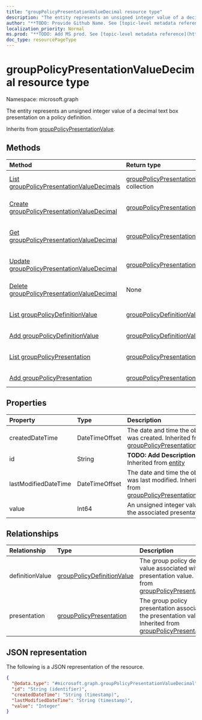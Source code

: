 ```yaml
---
title: "groupPolicyPresentationValueDecimal resource type"
description: "The entity represents an unsigned integer value of a decimal text box presentation on a policy definition."
author: "**TODO: Provide Github Name. See [topic-level metadata reference](https://msgo.azurewebsites.net/add/document/guidelines/metadata.html#topic-level-metadata)**"
localization_priority: Normal
ms.prod: "**TODO: Add MS prod. See [topic-level metadata reference](https://msgo.azurewebsites.net/add/document/guidelines/metadata.html#topic-level-metadata)**"
doc_type: resourcePageType
---
```


# groupPolicyPresentationValueDecimal resource type

Namespace: microsoft.graph



The entity represents an unsigned integer value of a decimal text box presentation on a policy definition.


Inherits from [groupPolicyPresentationValue](../resources/grouppolicypresentationvalue.md).

## Methods
|Method|Return type|Description|
|:---|:---|:---|
|[List groupPolicyPresentationValueDecimals](../api/grouppolicypresentationvaluedecimal-list.md)|[groupPolicyPresentationValueDecimal](../resources/grouppolicypresentationvaluedecimal.md) collection|Get a list of the [groupPolicyPresentationValueDecimal](../resources/grouppolicypresentationvaluedecimal.md) objects and their properties.|
|[Create groupPolicyPresentationValueDecimal](../api/grouppolicypresentationvaluedecimal-create.md)|[groupPolicyPresentationValueDecimal](../resources/grouppolicypresentationvaluedecimal.md)|Create a new [groupPolicyPresentationValueDecimal](../resources/grouppolicypresentationvaluedecimal.md) object.|
|[Get groupPolicyPresentationValueDecimal](../api/grouppolicypresentationvaluedecimal-get.md)|[groupPolicyPresentationValueDecimal](../resources/grouppolicypresentationvaluedecimal.md)|Read the properties and relationships of a [groupPolicyPresentationValueDecimal](../resources/grouppolicypresentationvaluedecimal.md) object.|
|[Update groupPolicyPresentationValueDecimal](../api/grouppolicypresentationvaluedecimal-update.md)|[groupPolicyPresentationValueDecimal](../resources/grouppolicypresentationvaluedecimal.md)|Update the properties of a [groupPolicyPresentationValueDecimal](../resources/grouppolicypresentationvaluedecimal.md) object.|
|[Delete groupPolicyPresentationValueDecimal](../api/grouppolicypresentationvaluedecimal-delete.md)|None|Deletes a [groupPolicyPresentationValueDecimal](../resources/grouppolicypresentationvaluedecimal.md) object.|
|[List groupPolicyDefinitionValue](../api/grouppolicypresentationvaluedecimal-list-definitionvalue.md)|[groupPolicyDefinitionValue](../resources/grouppolicydefinitionvalue.md) collection|Get the groupPolicyDefinitionValue resources from the definitionValue navigation property.|
|[Add groupPolicyDefinitionValue](../api/grouppolicypresentationvaluedecimal-post-definitionvalue.md)|[groupPolicyDefinitionValue](../resources/grouppolicydefinitionvalue.md)|Add definitionValue by posting to the definitionValue collection.|
|[List groupPolicyPresentation](../api/grouppolicypresentationvaluedecimal-list-presentation.md)|[groupPolicyPresentation](../resources/grouppolicypresentation.md) collection|Get the groupPolicyPresentation resources from the presentation navigation property.|
|[Add groupPolicyPresentation](../api/grouppolicypresentationvaluedecimal-post-presentation.md)|[groupPolicyPresentation](../resources/grouppolicypresentation.md)|Add presentation by posting to the presentation collection.|

## Properties
|Property|Type|Description|
|:---|:---|:---|
|createdDateTime|DateTimeOffset|The date and time the object was created. Inherited from [groupPolicyPresentationValue](../resources/grouppolicypresentationvalue.md)|
|id|String|**TODO: Add Description** Inherited from [entity](../resources/entity.md)|
|lastModifiedDateTime|DateTimeOffset|The date and time the object was last modified. Inherited from [groupPolicyPresentationValue](../resources/grouppolicypresentationvalue.md)|
|value|Int64|An unsigned integer value for the associated presentation.|

## Relationships
|Relationship|Type|Description|
|:---|:---|:---|
|definitionValue|[groupPolicyDefinitionValue](../resources/grouppolicydefinitionvalue.md)|The group policy definition value associated with the presentation value. Inherited from [groupPolicyPresentationValue](../resources/grouppolicypresentationvalue.md)|
|presentation|[groupPolicyPresentation](../resources/grouppolicypresentation.md)|The group policy presentation associated with the presentation value. Inherited from [groupPolicyPresentationValue](../resources/grouppolicypresentationvalue.md)|

## JSON representation
The following is a JSON representation of the resource.
<!-- {
  "blockType": "resource",
  "keyProperty": "id",
  "@odata.type": "microsoft.graph.groupPolicyPresentationValueDecimal",
  "baseType": "microsoft.graph.groupPolicyPresentationValue",
  "openType": false
}
-->
``` json
{
  "@odata.type": "#microsoft.graph.groupPolicyPresentationValueDecimal",
  "id": "String (identifier)",
  "createdDateTime": "String (timestamp)",
  "lastModifiedDateTime": "String (timestamp)",
  "value": "Integer"
}
```

